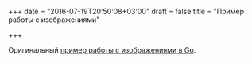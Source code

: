 +++
date = "2016-07-19T20:50:08+03:00"
draft = false
title = "Пример работы с изображениями"

+++

<p>Оригинальный <a href="https://pettigrew.rocks/2016/07/17/always-having-custom-wallpapers-with-golangs-draw-library/">пример работы с изображениями в Go</a>.</p>

